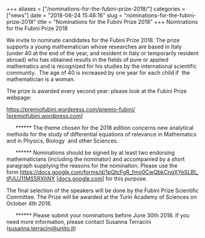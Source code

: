 +++
aliases = ["/nominations-for-the-fubini-prize-2018/"]
categories = ["news"]
date = "2018-06-24 15:48:16"
slug = "nominations-for-the-fubini-prize-2018"
title = "Nominations for the Fubini Prize 2018"
+++
Nominations for the Fubini Prize 2018

We invite to nominate candidates for the Fubini Prize 2018. The prize
supports a young mathematician whose researches are based in Italy
(under 40 at the end of the year, and resident in Italy or temporarily
resident abroad) who has obtained results in the fields of pure or
applied mathematics and is recognized for his studies by the
international scientific community.  The age of 40 is increased by one
year for each child if  the mathematician is a woman.

The prize is awarded every second year: please look at the Fubini Prize
webpage:

<https://premiofubini.wordpress.com/premio-fubini/>
\[[premiofubini.wordpress.com](http://premiofubini.wordpress.com/)\]

      \*\*\*\*\*\* The theme chosen for the 2018 edition concerns new
analytical methods for the study of differential equations of relevance
in Mathematics and in Physics, Biology  and other Sciences.

      \*\*\*\*\*\* Nominations should be signed by at least two
endorsing mathematicians (including the nominator) and accompanied by a
short paragraph supplying the reasons for the nomination. Please use the
form <https://docs.google.com/forms/d/1pQtcFgR_fmo0CwQbkCnqXYeSLBt_tPJUJ11MS5RXhNY>
\[[docs.google.com](http://docs.google.com/)\] for this purpose.

The final selection of the speakers will be done by the Fubini Prize
Scientific Committee. The Prize will be awarded at the Turin Academy of
Sciences on October 4th 2018.

      \*\*\*\*\*\* Please submit your nominations before June 30th 2018.
If you need more information, please contact Susanna Terracini
(<susanna.terracini@unito.it>)
